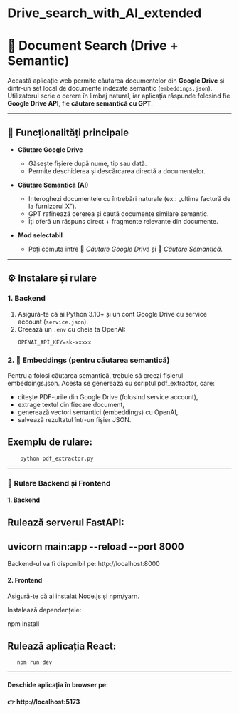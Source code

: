 # Drive_search_with_AI_extended
# 🔎 Document Search (Drive + Semantic)

Această aplicație web permite căutarea documentelor din **Google Drive** și dintr-un set local de documente indexate semantic (`embeddings.json`). Utilizatorul scrie o cerere în limbaj natural, iar aplicația răspunde folosind fie **Google Drive API**, fie **căutare semantică cu GPT**.

---

## 🚀 Funcționalități principale
- **Căutare Google Drive**  
  - Găsește fișiere după nume, tip sau dată.  
  - Permite deschiderea și descărcarea directă a documentelor.  

- **Căutare Semantică (AI)**  
  - Interoghezi documentele cu întrebări naturale (ex.: „ultima factură de la furnizorul X”).  
  - GPT rafinează cererea și caută documente similare semantic.  
  - Îți oferă un răspuns direct + fragmente relevante din documente.  

- **Mod selectabil**  
  - Poți comuta între 📁 *Căutare Google Drive* și 🧠 *Căutare Semantică*.  

---

## ⚙️ Instalare și rulare

### 1. Backend
1. Asigură-te că ai Python 3.10+ și un cont Google Drive cu service account (`service.json`).
2. Creează un `.env` cu cheia ta OpenAI:
   ```env
   OPENAI_API_KEY=sk-xxxxx

### 2. 📂 Embeddings (pentru căutarea semantică)

Pentru a folosi căutarea semantică, trebuie să creezi fișierul embeddings.json.
Acesta se generează cu scriptul pdf_extractor, care:
- citește PDF-urile din Google Drive (folosind service account),
- extrage textul din fiecare document,
- generează vectori semantici (embeddings) cu OpenAI,
- salvează rezultatul într-un fișier JSON.

Exemplu de rulare:
-------------------------------------------
        python pdf_extractor.py           
-------------------------------------------


### 🚀 Rulare Backend și Frontend

#### 1. Backend
Rulează serverul FastAPI:
-------------------------------------------
  uvicorn main:app --reload --port 8000  
-------------------------------------------


Backend-ul va fi disponibil pe:
http://localhost:8000

#### 2. Frontend
Asigură-te că ai instalat Node.js și npm/yarn.

Instalează dependențele:

npm install

Rulează aplicația React:
-----------------------
       npm run dev    
-----------------------

#### Deschide aplicația în browser pe:
#### 👉 http://localhost:5173